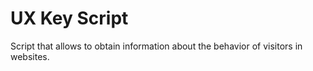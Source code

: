 # UX Key Script

Script that allows to obtain information about the behavior of visitors in websites.